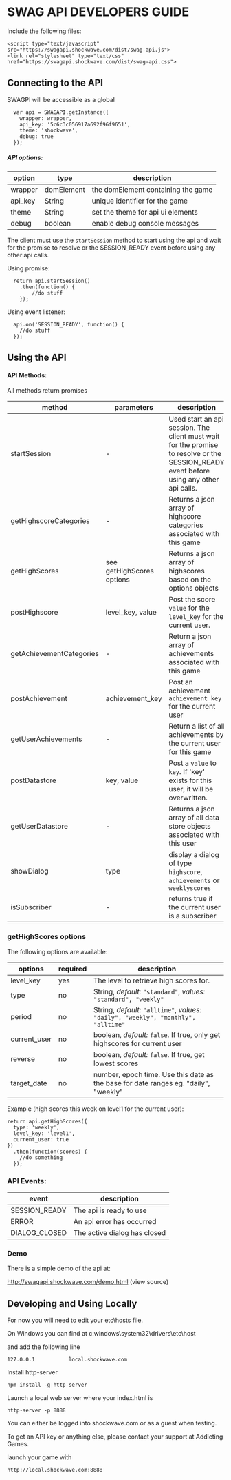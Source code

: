 # SWAG API DEVELOPERS GUIDE

Include the following files:

```
<script type="text/javascript" src="https://swagapi.shockwave.com/dist/swag-api.js">
<link rel="stylesheet" type="text/css" href="https://swagapi.shockwave.com/dist/swag-api.css">
```

## Connecting to the API

SWAGPI will be accessible as a global

```
  var api = SWAGAPI.getInstance({
    wrapper: wrapper,
    api_key: '5c6c3c056917a692f96f9651',
    theme: 'shockwave',
    debug: true
  });
```

##### API options:

| option        | type           | description  |
| ------------- | ------------- | ----- |
|wrapper|domElement|the domElement containing the game
|api_key|String|unique identifier for the game
|theme|String|set the theme for api ui elements
|debug|boolean|enable debug console messages

 The client must use the `startSession` method to start using the api and wait for the promise to resolve or the SESSION_READY event before using any other api calls.

Using promise:
```
  return api.startSession()
    .then(function() {
        //do stuff
    });
```

Using event listener:
```
  api.on('SESSION_READY', function() {
    //do stuff
  });
```

<div class="page-break"></div>

## Using the API

####  API Methods:

All methods return promises

| method        | parameters           |  description |
| ------------- | ------------- | ----- |
| startSession| - | Used start an api session.  The client must wait for the promise to resolve or the SESSION_READY event before using any other api calls.
|getHighscoreCategories| - | Returns a json array of highscore categories associated with this game
|getHighScores| see getHighScores options | Returns a json array of highscores based on the options objects
|postHighscore| level_key, value | Post the score `value` for the `level_key` for the current user.
|getAchievementCategories| - | Return a json array of achievements associated with this game
|postAchievement| achievement_key | Post an achievement `achievement_key` for the current user
|getUserAchievements| - | Return a list of all achievements by the current user for this game
|postDatastore| key, value | Post a `value` to `key`.  If 'key' exists for this user, it will be overwritten.
|getUserDatastore| - | Returns a json array of all data store objects associated with this user
|showDialog | type | display a dialog of type `highscore`, `achievements` or `weeklyscores`
|isSubscriber| - | returns true if the current user is a subscriber

<div class="page-break"></div>

### getHighScores options

The following options are available:

| options        | required           |  description |
| ------------- | ------------- | ----- |
|level_key|yes|The level to retrieve high scores for.
|type|no|String, _default:_ `"standard"`, _values:_ `"standard", "weekly"`
|period|no|String, _default:_ `"alltime"`, _values:_ `"daily", "weekly", "monthly", "alltime"`
|current_user|no|boolean, _default:_ `false`.  If true, only get highscores for current user
|reverse|no|boolean, _default:_ `false`.  If true, get lowest scores
|target_date|no|number, epoch time.  Use this date as the base for date ranges eg. "daily", "weekly"

Example (high scores this week on level1 for the current user):

```
return api.getHighScores({
  type: 'weekly',
  level_key: 'level1',
  current_user: true
})
  .then(function(scores) {
    //do something
  });
```


###  API Events:

| event        | description |
| ------------- | ------------- |
| SESSION_READY | The api is ready to use
| ERROR | An api error has occurred
| DIALOG_CLOSED | The active dialog has closed

### Demo

There is a simple demo of the api at:

http://swagapi.shockwave.com/demo.html (view source)


## Developing and Using Locally

For now you will need to edit your etc\hosts file.

On Windows you can find at c:windows\system32\drivers\etc\host

and add the following line

```
127.0.0.1			local.shockwave.com
```

Install http-server

```
npm install -g http-server
```

Launch a local web server where your index.html is

```
http-server -p 8888
```

You can either be logged into shockwave.com or as a guest when testing.

To get an API key or anything else, please contact your support at Addicting Games.

launch your game with

```
http://local.shockwave.com:8888
```
